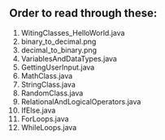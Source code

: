 ## Order to read through these:

1. WitingClasses_HelloWorld.java
2. binary_to_decimal.png
3. decimal_to_binary.png
4. VariablesAndDataTypes.java
5. GettingUserInput.java
6. MathClass.java
7. StringClass.java
8. RandomClass.java
9. RelationalAndLogicalOperators.java
10. IfElse.java
11. ForLoops.java
12. WhileLoops.java

